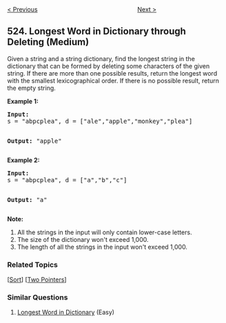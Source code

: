 <!--|This file generated by command(leetcode description); DO NOT EDIT.    |-->
<!--+----------------------------------------------------------------------+-->
<!--|@author    openset <openset.wang@gmail.com>                           |-->
<!--|@link      https://github.com/openset                                 |-->
<!--|@home      https://github.com/openset/leetcode                        |-->
<!--+----------------------------------------------------------------------+-->

[< Previous](https://github.com/openset/leetcode/tree/master/problems/continuous-subarray-sum "Continuous Subarray Sum")
　　　　　　　　　　　　　　　　
[Next >](https://github.com/openset/leetcode/tree/master/problems/contiguous-array "Contiguous Array")

## 524. Longest Word in Dictionary through Deleting (Medium)

<p>
Given a string and a string dictionary, find the longest string in the dictionary that can be formed by deleting some characters of the given string. If there are more than one possible results, return the longest word with the smallest lexicographical order. If there is no possible result, return the empty string.
</p>
<p><b>Example 1:</b><br>
<pre>
<b>Input:</b>
s = "abpcplea", d = ["ale","apple","monkey","plea"]

<b>Output:</b> 
"apple"
</pre>
</p>

</p>
<p><b>Example 2:</b><br>
<pre>
<b>Input:</b>
s = "abpcplea", d = ["a","b","c"]

<b>Output:</b> 
"a"
</pre>
</p>

<p><b>Note:</b><br>
<ol>
<li>All the strings in the input will only contain lower-case letters.</li>
<li>The size of the dictionary won't exceed 1,000.</li>
<li>The length of all the strings in the input won't exceed 1,000.</li>
</ol>
</p>

### Related Topics
  [[Sort](https://github.com/openset/leetcode/tree/master/tag/sort/README.md)]
  [[Two Pointers](https://github.com/openset/leetcode/tree/master/tag/two-pointers/README.md)]

### Similar Questions
  1. [Longest Word in Dictionary](https://github.com/openset/leetcode/tree/master/problems/longest-word-in-dictionary) (Easy)
